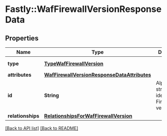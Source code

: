 # Fastly::WafFirewallVersionResponseData

## Properties

| Name | Type | Description | Notes |
| ---- | ---- | ----------- | ----- |
| **type** | [**TypeWafFirewallVersion**](TypeWafFirewallVersion.md) |  | [optional][default to &#39;waf_firewall_version&#39;] |
| **attributes** | [**WafFirewallVersionResponseDataAttributes**](WafFirewallVersionResponseDataAttributes.md) |  | [optional] |
| **id** | **String** | Alphanumeric string identifying a Firewall version. | [optional][readonly] |
| **relationships** | [**RelationshipsForWafFirewallVersion**](RelationshipsForWafFirewallVersion.md) |  | [optional] |

[[Back to API list]](../../README.md#endpoints) [[Back to README]](../../README.md)

